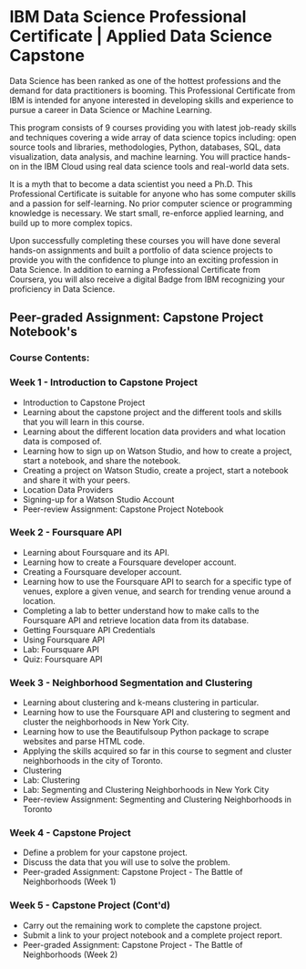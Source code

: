 # IBM Data Science Professional Certificate | Applied Data Science Capstone

Data Science has been ranked as one of the hottest professions and the demand for data practitioners is booming. This Professional Certificate from IBM is intended for anyone interested in developing skills and experience to pursue a career in Data Science or Machine Learning.

This program consists of 9 courses providing you with latest job-ready skills and techniques covering a wide array of data science topics including: open source tools and libraries, methodologies, Python, databases, SQL, data visualization, data analysis, and machine learning. You will practice hands-on in the IBM Cloud using real data science tools and real-world data sets.

It is a myth that to become a data scientist you need a Ph.D. This Professional Certificate is suitable for anyone who has some computer skills and a passion for self-learning. No prior computer science or programming knowledge is necessary. We start small, re-enforce applied learning, and build up to more complex topics.

Upon successfully completing these courses you will have done several hands-on assignments and built a portfolio of data science projects to provide you with the confidence to plunge into an exciting profession in Data Science. In addition to earning a Professional Certificate from Coursera, you will also receive a digital Badge from IBM recognizing your proficiency in Data Science.

## Peer-graded Assignment: Capstone Project Notebook's
### Course Contents:
### Week 1 - Introduction to Capstone Project
- Introduction to Capstone Project
- Learning about the capstone project and the different tools and skills that you will learn in this course.
- Learning about the different location data providers and what location data is composed of.
- Learning how to sign up on Watson Studio, and how to create a project, start a notebook, and share the notebook.
- Creating a project on Watson Studio, create a project, start a notebook and share it with your peers.
- Location Data Providers
- Signing-up for a Watson Studio Account
- Peer-review Assignment: Capstone Project Notebook
### Week 2 - Foursquare API
- Learning about Foursquare and its API.
- Learning how to create a Foursquare developer account.
- Creating a Foursquare developer account.
- Learning how to use the Foursquare API to search for a specific type of venues, explore a given venue, and search for trending venue around a location.
- Completing a lab to better understand how to make calls to the Foursquare API and retrieve location data from its database.
- Getting Foursquare API Credentials
- Using Foursquare API
- Lab: Foursquare API
- Quiz: Foursquare API
### Week 3 - Neighborhood Segmentation and Clustering
- Learning about clustering and k-means clustering in particular.
- Learning how to use the Foursquare API and clustering to segment and cluster the neighborhoods in New York City.
- Learning how to use the Beautifulsoup Python package to scrape websites and parse HTML code.
- Applying the skills acquired so far in this course to segment and cluster neighborhoods in the city of Toronto.
- Clustering
- Lab: Clustering
- Lab: Segmenting and Clustering Neighborhoods in New York City
- Peer-review Assignment: Segmenting and Clustering Neighborhoods in Toronto
### Week 4 - Capstone Project
- Define a problem for your capstone project.
- Discuss the data that you will use to solve the problem.
- Peer-graded Assignment: Capstone Project - The Battle of Neighborhoods (Week 1)

### Week 5 - Capstone Project (Cont'd)
- Carry out the remaining work to complete the capstone project.
- Submit a link to your project notebook and a complete project report.
- Peer-graded Assignment: Capstone Project - The Battle of Neighborhoods (Week 2)
